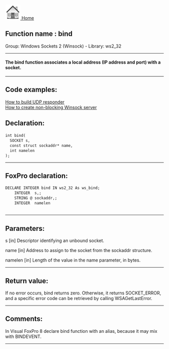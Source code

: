[<img src="../../images/home.png"> Home ](https://github.com/VFPX/Win32API)  

## Function name : bind
Group: Windows Sockets 2 (Winsock) - Library: ws2_32    
***  


#### The bind function associates a local address (IP address and port) with a socket.
***  


## Code examples:
[How to build UDP responder](../../samples/sample_052.md)  
[How to create non-blocking Winsock server](../../samples/sample_412.md)  

## Declaration:
```foxpro  
int bind(
  SOCKET s,
  const struct sockaddr* name,
  int namelen
);  
```  
***  


## FoxPro declaration:
```foxpro  
DECLARE INTEGER bind IN ws2_32 As ws_bind;
	INTEGER  s,;
	STRING @ sockaddr,;
	INTEGER  namelen
  
```  
***  


## Parameters:
s 
[in] Descriptor identifying an unbound socket. 

name 
[in] Address to assign to the socket from the sockaddr structure. 

namelen 
[in] Length of the value in the name parameter, in bytes.   
***  


## Return value:
If no error occurs, bind returns zero. Otherwise, it returns SOCKET_ERROR, and a specific error code can be retrieved by calling WSAGetLastError.  
***  


## Comments:
In Visual FoxPro 8 declare bind function with an alias, because it may mix with BINDEVENT.  
  
***  

